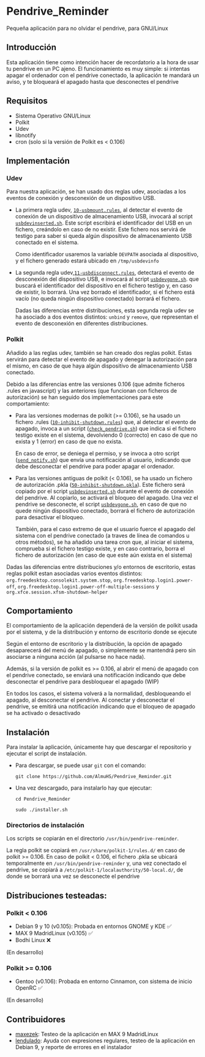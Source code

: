 # Pendrive_Reminder
Pequeña aplicación para no olvidar el pendrive, para GNU/Linux

## Introducción
Esta aplicación tiene como intención hacer de recordatorio a la hora de usar tu pendrive en un PC ajeno.
El funcionamiento es muy simple: si intentas apagar el ordenador con el pendrive conectado, la aplicación te mandará un aviso, y te bloqueará el apagado hasta que desconectes el pendrive

## Requisitos
- Sistema Operativo GNU/Linux
- Polkit
- Udev
- libnotify
- cron (solo si la versión de Polkit es < 0.106)

## Implementación

### Udev
Para nuestra aplicación, se han usado dos reglas udev, asociadas a los eventos de conexión y desconexión de un dispositivo USB.

- La primera regla udev, [`10-usbmount.rules`](https://github.com/AlmuHS/Pendrive_Reminder/blob/master/udev-rules/10-usbmount.rules), al detectar el evento de conexión de un dispositivo de almacenamiento USB, invocará al script [`usbdevinserted.sh`](https://github.com/AlmuHS/Pendrive_Reminder/blob/master/aux_scripts/usbdevinserted.sh). Este script escribirá el identificador del USB en un fichero, creándolo en caso de no existir.
Este fichero nos servirá de testigo para saber si queda algún dispositivo de almacenamiento USB conectado en el sistema.

	Como identificador usaremos la variable `DEVPATH` asociada al dispositivo, y el fichero generado estará ubicado en `/tmp/usbdevinfo`


- La segunda regla udev,[`11-usbdisconnect.rules`](https://github.com/AlmuHS/Pendrive_Reminder/blob/master/udev-rules/11-usbdisconnect.rules), detectará el evento de desconexión del dispositivo USB, e invocará al script [`usbdevgone.sh`](https://github.com/AlmuHS/Pendrive_Reminder/blob/master/aux_scripts/usbdevgone.sh). que buscará el identificador del dispositivo en el fichero testigo y, en caso de existir, lo borrará. Una vez borrado el identificador, si el fichero está vacío (no queda ningún dispositivo conectado) borrará el fichero.

	Dadas las diferencias entre distribuciones, esta segunda regla udev se ha asociado a dos eventos distintos: `unbind` y `remove`, que representan el evento de desconexión en diferentes distribuciones.

### Polkit
Añadido a las reglas udev, también se han creado dos reglas polkit. Estas servirán para detectar el evento de apagado y denegar la autorización para el mismo, en caso de que haya algún dispositivo de almacenamiento USB conectado.

Debido a las diferencias entre las versiones 0.106 (que admite ficheros .rules en javascript) y las anteriores (que funcionan con ficheros de autorización) se han seguido dos implementaciones para este comportamiento:


- Para las versiones modernas de polkit (>= 0.106), se ha usado un fichero .rules ([`10-inhibit-shutdown.rules`](https://github.com/AlmuHS/Pendrive_Reminder/blob/master/polkit-rules/10-inhibit-shutdown.rules)) que, al detectar el evento de apagado, invoca a un script ([`check_pendrive.sh`](https://github.com/AlmuHS/Pendrive_Reminder/blob/master/aux_scripts/check_pendrive.sh)) que indica si el fichero testigo existe en el sistema, devolviendo 0 (correcto) en caso de que no exista y 1 (error) en caso de que no exista.

	En caso de error, se deniega el permiso, y se invoca a otro script ([`send_notify.sh`](https://github.com/AlmuHS/Pendrive_Reminder/blob/master/aux_scripts/send_notify.sh)) que envía una notificación al usuario, indicando que debe desconectar el pendrive para poder apagar el ordenador.
	
- Para las versiones antiguas de polkit (< 0.106), se ha usado un fichero de autorización .pkla ([`50-inhibit-shutdown.pkla`](https://github.com/AlmuHS/Pendrive_Reminder/blob/master/polkit-rules/50-inhibit-shutdown.pkla)).
		Este fichero será copiado por el script [`usbdevinserted.sh`](https://github.com/AlmuHS/Pendrive_Reminder/blob/master/aux_scripts/usbdevinserted.sh) durante el evento de conexión del pendrive. Al copiarlo, se activará el bloqueo del apagado.
		Una vez el pendrive se desconecte, el script [`usbdevgone.sh`](https://github.com/AlmuHS/Pendrive_Reminder/blob/master/aux_scripts/usbdevgone.sh), en caso de que no quede ningún dispositivo conectado, borrará el fichero de autorización para desactivar el bloqueo.
		
    También, para el caso extremo de que el usuario fuerce el apagado del sistema con el pendrive conectado (a traves de línea de   comandos u otros métodos), se ha añadido una tarea cron que, al iniciar el sistema, comprueba si el fichero testigo existe, y en  caso contrario, borra el fichero de autorización (en caso de que este aún exista en el sistema)
		
Dadas las diferencias entre distribuciones y/o entornos de escritorio, estas reglas polkit estan asociadas varios eventos distintos: `org.freedesktop.consolekit.system.stop`, `org.freedesktop.login1.power-off`, `org.freedesktop.login1.power-off-multiple-sessions` y `org.xfce.session.xfsm-shutdown-helper` 

## Comportamiento
El comportamiento de la aplicación dependerá de la versión de polkit usada por el sistema, y de la distribución y entorno de escritorio donde se ejecute

Según el entorno de escritorio y la distribución, la opción de apagado desaparecerá del menú de apagado, o simplemente se mantendrá pero sin asociarse a ninguna acción (al pulsarse no hace nada).

Además, si la versión de polkit es >= 0.106, al abrir el menú de apagado con el pendrive conectado, se enviará una notificación indicando que debe desconectar el pendrive para desbloquear el apagado (WIP)

En todos los casos, el sistema volverá a la normalidad, desbloqueando el apagado, al desconectar el pendrive.
Al conectar y desconectar el pendrive, se emitirá una notificación indicando que el bloqueo de apagado se ha activado o desactivado

## Instalación

Para instalar la aplicación, únicamente hay que descargar el repositorio y ejecutar el script de instalación.

- Para descargar, se puede usar `git` con el comando:

	`git clone https://github.com/AlmuHS/Pendrive_Reminder.git`
	
- Una vez descargado, para instalarlo hay que ejecutar:

	`cd Pendrive_Reminder`
	
	`sudo ./installer.sh`

### Directorios de instalación

Los scripts se copiarán en el directorio `/usr/bin/pendrive-reminder`. 

La regla polkit se copiará en `/usr/share/polkit-1/rules.d/` en caso de polkit >= 0.106. 
En caso de polkit < 0.106, el fichero .pkla se ubicará temporalmente en `/usr/bin/pendrive-reminder` y, una vez conectado el pendrive, se copiará a `/etc/polkit-1/localauthority/50-local.d/`, de donde se borrará una vez se desconecte el pendrive


## Distribuciones testeadas:
### Polkit < 0.106
- Debian 9 y 10 (v0.105): Probada en entornos GNOME y KDE  :white_check_mark:
- MAX 9 MadridLinux (v0.105)  :white_check_mark:
- Bodhi Linux  :x:

(En desarrollo)

### Polkit >= 0.106
- Gentoo (v0.106): Probada en entorno Cinnamon, con sistema de inicio OpenRC :white_check_mark:

(En desarrollo)

## Contribuidores
- [maxezek](https://github.com/maxezek): Testeo de la aplicación en MAX 9 MadridLinux
- [lendulado](https://github.com/lendulado): Ayuda con expresiones regulares, testeo de la aplicación en Debian 9, y reporte de errores en el instalador
